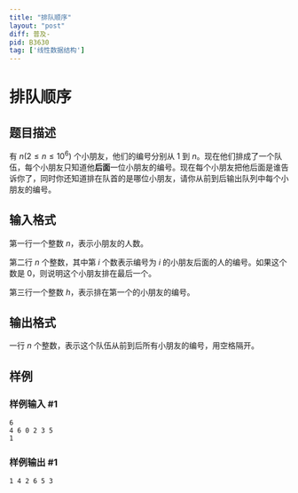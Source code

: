 ```yaml
---
title: "排队顺序"
layout: "post"
diff: 普及-
pid: B3630
tag: ['线性数据结构']
---
```

# 排队顺序
## 题目描述

有 $n(2 \le n\le 10^6)$ 个小朋友，他们的编号分别从 $1$ 到 $n$。现在他们排成了一个队伍，每个小朋友只知道他**后面**一位小朋友的编号。现在每个小朋友把他后面是谁告诉你了，同时你还知道排在队首的是哪位小朋友，请你从前到后输出队列中每个小朋友的编号。
## 输入格式

第一行一个整数 $n$，表示小朋友的人数。

第二行 $n$ 个整数，其中第 $i$ 个数表示编号为 $i$ 的小朋友后面的人的编号。如果这个数是 $0$，则说明这个小朋友排在最后一个。

第三行一个整数 $h$，表示排在第一个的小朋友的编号。
## 输出格式

一行 $n$ 个整数，表示这个队伍从前到后所有小朋友的编号，用空格隔开。
## 样例

### 样例输入 #1
```
6
4 6 0 2 3 5
1
```
### 样例输出 #1
```
1 4 2 6 5 3
```
